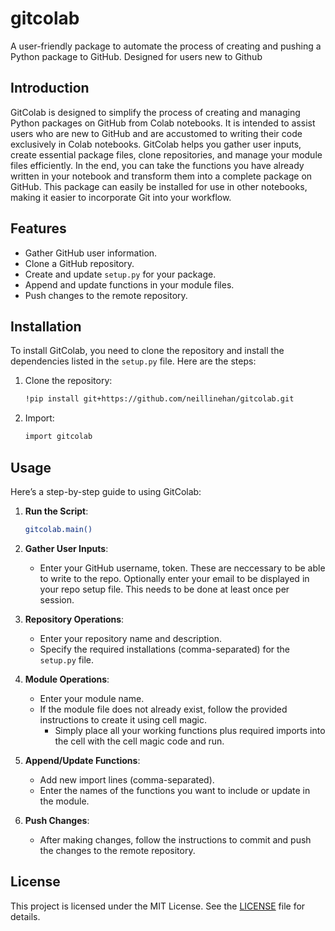 # gitcolab
A user-friendly package to automate the process of creating and pushing a Python package to GitHub. Designed for users new to Github

## Introduction

GitColab is designed to simplify the process of creating and managing Python packages on GitHub from Colab notebooks. It is intended to assist users who are new to GitHub and are accustomed to writing their code exclusively in Colab notebooks. GitColab helps you gather user inputs, create essential package files, clone repositories, and manage your module files efficiently. In the end, you can take the functions you have already written in your notebook and transform them into a complete package on GitHub. This package can easily be installed for use in other notebooks, making it easier to incorporate Git into your workflow.

## Features

- Gather GitHub user information.
- Clone a GitHub repository.
- Create and update `setup.py` for your package.
- Append and update functions in your module files.
- Push changes to the remote repository.

## Installation

To install GitColab, you need to clone the repository and install the dependencies listed in the `setup.py` file. Here are the steps:

1. Clone the repository:
    ```bash
    !pip install git+https://github.com/neillinehan/gitcolab.git
    ```

2. Import:
    ```bash
    import gitcolab
    ```
## Usage

Here’s a step-by-step guide to using GitColab:

1. **Run the Script**:
    ```bash
    gitcolab.main()
    ```

2. **Gather User Inputs**:
    - Enter your GitHub username, token. These are neccessary to be able to write to the repo. Optionally enter your email to be displayed in your repo setup file. This needs to be done at least once per session.

3. **Repository Operations**:
    - Enter your repository name and description.
    - Specify the required installations (comma-separated) for the `setup.py` file.

4. **Module Operations**:
    - Enter your module name.
    - If the module file does not already exist, follow the provided instructions to create it using cell magic.
      - Simply place all your working functions plus required imports into the cell with the cell magic code and run.

5. **Append/Update Functions**:
    - Add new import lines (comma-separated).
    - Enter the names of the functions you want to include or update in the module.

6. **Push Changes**:
    - After making changes, follow the instructions to commit and push the changes to the remote repository.

## License

This project is licensed under the MIT License. See the [LICENSE](LICENSE) file for details.
